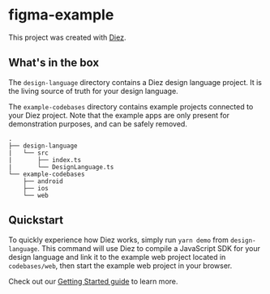 # figma-example

This project was created with [Diez](https://diez.org).

## What's in the box

The `design-language` directory contains a Diez design language project. It is the living source of truth for your design language.

The `example-codebases` directory contains example projects connected to your Diez project. Note that the example apps are only present for demonstration purposes, and can be safely removed.

```
.
├── design-language
|   └── src
|       ├── index.ts
|       └── DesignLanguage.ts
└── example-codebases
    ├── android
    ├── ios
    └── web
```

## Quickstart

To quickly experience how Diez works, simply run `yarn demo` from `design-language`. This command will use Diez to compile a JavaScript SDK for your design language and link it to the example web project located in `codebases/web`, then start the example web project in your browser.

Check out our [Getting Started guide](https://diez.org/getting-started/) to learn more.

